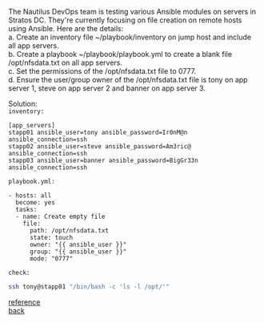 The Nautilus DevOps team is testing various Ansible modules on servers in Stratos DC. They're currently focusing on file creation on remote hosts using Ansible. Here are the details:  
a. Create an inventory file ~/playbook/inventory on jump host and include all app servers.  
b. Create a playbook ~/playbook/playbook.yml to create a blank file /opt/nfsdata.txt on all app servers.  
c. Set the permissions of the /opt/nfsdata.txt file to 0777.  
d. Ensure the user/group owner of the /opt/nfsdata.txt file is tony on app server 1, steve on app server 2 and banner on app server 3.  


Solution:  
`inventory:`  
```ansible
[app_servers]
stapp01 ansible_user=tony ansible_password=Ir0nM@n ansible_connection=ssh
stapp02 ansible_user=steve ansible_password=Am3ric@ ansible_connection=ssh
stapp03 ansible_user=banner ansible_password=BigGr33n ansible_connection=ssh
```

`playbook.yml:`  
```ansible
- hosts: all
  become: yes
  tasks:
  - name: Create empty file
    file:
      path: /opt/nfsdata.txt
      state: touch
      owner: "{{ ansible_user }}"
      group: "{{ ansible_user }}"
      mode: "0777"
```
`check:`  
```bash
ssh tony@stapp01 "/bin/bash -c 'ls -l /opt/'"
```
[reference](https://docs.ansible.com/ansible/latest/collections/ansible/builtin/file_module.html)  
[back](https://github.com/MederD/Kodekloud-Engineer-Tasks/tree/main)
